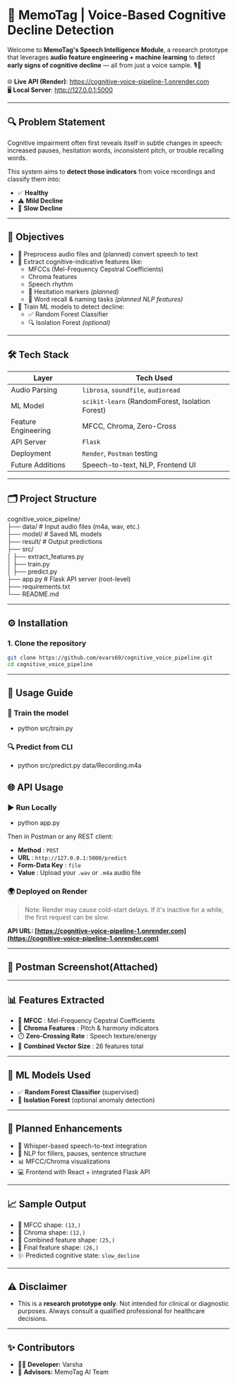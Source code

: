 
# 🧠 MemoTag | Voice-Based Cognitive Decline Detection

Welcome to **MemoTag's Speech Intelligence Module**, a research prototype that leverages **audio feature engineering + machine learning** to detect **early signs of cognitive decline** — all from just a voice sample. 🎙️🧬

🌐 **Live API (Render)**: https://cognitive-voice-pipeline-1.onrender.com  
🖥️ **Local Server**: http://127.0.0.1:5000

---

## 🔍 Problem Statement

Cognitive impairment often first reveals itself in subtle changes in speech: increased pauses, hesitation words, inconsistent pitch, or trouble recalling words.

This system aims to **detect those indicators** from voice recordings and classify them into:

- ✅ **Healthy**
- ⚠️ **Mild Decline**
- 🔴 **Slow Decline**

---

## 🌟 Objectives

- 🎯 Preprocess audio files and (planned) convert speech to text
- 🎵 Extract cognitive-indicative features like:
  - MFCCs (Mel-Frequency Cepstral Coefficients)
  - Chroma features
  - Speech rhythm
  - 🚧 Hesitation markers *(planned)*
  - 🧠 Word recall & naming tasks *(planned NLP features)*
- 🧠 Train ML models to detect decline:
  - ✅ Random Forest Classifier
  - 🔍 Isolation Forest *(optional)*

---

## 🛠️ Tech Stack

| Layer               | Tech Used                                         |
| ------------------- | ------------------------------------------------- |
| Audio Parsing       | `librosa`, `soundfile`, `audioread`         |
| ML Model            | `scikit-learn` (RandomForest, Isolation Forest) |
| Feature Engineering | MFCC, Chroma, Zero-Cross                          |
| API Server          | `Flask`                                         |
| Deployment          | `Render`, `Postman` testing                   |
| Future Additions    | Speech-to-text, NLP, Frontend UI                  |

---

## 🗂️ Project Structure

cognitive_voice_pipeline/  
├── data/              # Input audio files (m4a, wav, etc.)  
├── model/             # Saved ML models  
├── result/            # Output predictions  
├── src/  
│   ├── extract_features.py  
│   ├── train.py  
│   ├── predict.py  
├── app.py             # Flask API server (root-level)  
├── requirements.txt  
└── README.md


---

## ⚙️ Installation

### 1. Clone the repository

```bash
git clone https://github.com/evars69/cognitive_voice_pipeline.git
cd cognitive_voice_pipeline
```

---

## 🚀 Usage Guide

### 🧠 Train the model

* python src/train.py

### 🔍 Predict from CLI

* python src/predict.py data/Recording.m4a

## 🌐 API Usage

### ▶️ Run Locally

* python app.py

Then in Postman or any REST client:

* **Method** : `POST`
* **URL** : `http://127.0.0.1:5000/predict`
* **Form-Data Key** : `file`
* **Value** : Upload your `.wav` or `.m4a` audio file

### 🌍 Deployed on Render

> Note: Render may cause cold-start delays. If it's inactive for a while, the first request can be slow.

**API URL: [https://cognitive-voice-pipeline-1.onrender.com](https://cognitive-voice-pipeline-1.onrender.com)**

---

## 📸 Postman Screenshot(Attached)

---

## 📊 Features Extracted

* 🎵  **MFCC** : Mel-Frequency Cepstral Coefficients  
* 🎼  **Chroma Features** : Pitch & harmony indicators  
* ⏱️  **Zero-Crossing Rate** : Speech texture/energy  
* 🧮  **Combined Vector Size** : 26 features total

---

## 🧠 ML Models Used

* ✅ **Random Forest Classifier** (supervised)  
* 🧪 **Isolation Forest** (optional anomaly detection)

---

## 🔮 Planned Enhancements

* 📜 Whisper-based speech-to-text integration  
* 🧠 NLP for fillers, pauses, sentence structure  
* 📊 MFCC/Chroma visualizations  
* 💻 Frontend with React + integrated Flask API

---

## 📈 Sample Output

- 🎵 MFCC shape: `(13,)`  
- 🎼 Chroma shape: `(12,)`  
- 🧮 Combined feature shape: `(25,)`  
- 🧠 Final feature shape: `(26,)`  
- 🩺 Predicted cognitive state: `slow_decline`

---

## ⚠️ Disclaimer

* This is a **research prototype only**. Not intended for clinical or diagnostic purposes. Always consult a qualified professional for healthcare decisions.

---

## ✨ Contributors

* 👩‍💻 **Developer:** Varsha  
* 🧪 **Advisors:** MemoTag AI Team
